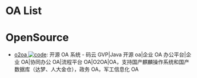 # OA List

# OpenSource

- [o2oa ![code](https://martrix-usa.oss-accelerate.aliyuncs.com/logo/code.svg)](https://github.com/o2oa/o2oa): 开源 OA 系统 - 码云 GVP|Java 开源 oa|企业 OA 办公平台|企业 OA|协同办公 OA|流程平台 OA|O2OA|OA，支持国产麒麟操作系统和国产数据库（达梦、人大金仓），政务 OA，军工信息化 OA
